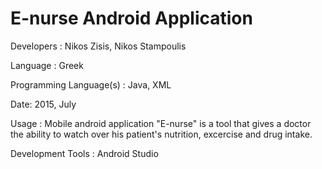 E-nurse Android Application
======================
Developers : Nikos Zisis, Nikos Stampoulis

Language : Greek

Programming Language(s) : Java, XML

Date: 2015, July

Usage : Mobile android application "E-nurse" is a tool that gives a doctor the ability to watch over his patient's nutrition, excercise and drug intake.  

Development Tools : Android Studio
